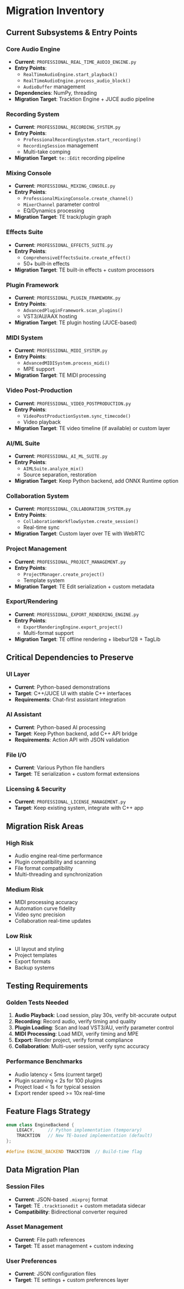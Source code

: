 # Migration Inventory

## Current Subsystems & Entry Points

### Core Audio Engine
- **Current**: `PROFESSIONAL_REAL_TIME_AUDIO_ENGINE.py`
- **Entry Points**: 
  - `RealTimeAudioEngine.start_playback()`
  - `RealTimeAudioEngine.process_audio_block()`
  - `AudioBuffer` management
- **Dependencies**: NumPy, threading
- **Migration Target**: Tracktion Engine + JUCE audio pipeline

### Recording System
- **Current**: `PROFESSIONAL_RECORDING_SYSTEM.py`
- **Entry Points**:
  - `ProfessionalRecordingSystem.start_recording()`
  - `RecordingSession` management
  - Multi-take comping
- **Migration Target**: `te::Edit` recording pipeline

### Mixing Console
- **Current**: `PROFESSIONAL_MIXING_CONSOLE.py`
- **Entry Points**:
  - `ProfessionalMixingConsole.create_channel()`
  - `MixerChannel` parameter control
  - EQ/Dynamics processing
- **Migration Target**: TE track/plugin graph

### Effects Suite
- **Current**: `PROFESSIONAL_EFFECTS_SUITE.py`
- **Entry Points**:
  - `ComprehensiveEffectsSuite.create_effect()`
  - 50+ built-in effects
- **Migration Target**: TE built-in effects + custom processors

### Plugin Framework
- **Current**: `PROFESSIONAL_PLUGIN_FRAMEWORK.py`
- **Entry Points**:
  - `AdvancedPluginFramework.scan_plugins()`
  - VST3/AU/AAX hosting
- **Migration Target**: TE plugin hosting (JUCE-based)

### MIDI System
- **Current**: `PROFESSIONAL_MIDI_SYSTEM.py`
- **Entry Points**:
  - `AdvancedMIDISystem.process_midi()`
  - MPE support
- **Migration Target**: TE MIDI processing

### Video Post-Production
- **Current**: `PROFESSIONAL_VIDEO_POSTPRODUCTION.py`
- **Entry Points**:
  - `VideoPostProductionSystem.sync_timecode()`
  - Video playback
- **Migration Target**: TE video timeline (if available) or custom layer

### AI/ML Suite
- **Current**: `PROFESSIONAL_AI_ML_SUITE.py`
- **Entry Points**:
  - `AIMLSuite.analyze_mix()`
  - Source separation, restoration
- **Migration Target**: Keep Python backend, add ONNX Runtime option

### Collaboration System
- **Current**: `PROFESSIONAL_COLLABORATION_SYSTEM.py`
- **Entry Points**:
  - `CollaborationWorkflowSystem.create_session()`
  - Real-time sync
- **Migration Target**: Custom layer over TE with WebRTC

### Project Management
- **Current**: `PROFESSIONAL_PROJECT_MANAGEMENT.py`
- **Entry Points**:
  - `ProjectManager.create_project()`
  - Template system
- **Migration Target**: TE Edit serialization + custom metadata

### Export/Rendering
- **Current**: `PROFESSIONAL_EXPORT_RENDERING_ENGINE.py`
- **Entry Points**:
  - `ExportRenderingEngine.export_project()`
  - Multi-format support
- **Migration Target**: TE offline rendering + libebur128 + TagLib

## Critical Dependencies to Preserve

### UI Layer
- **Current**: Python-based demonstrations
- **Target**: C++/JUCE UI with stable C++ interfaces
- **Requirements**: Chat-first assistant integration

### AI Assistant
- **Current**: Python-based AI processing
- **Target**: Keep Python backend, add C++ API bridge
- **Requirements**: Action API with JSON validation

### File I/O
- **Current**: Various Python file handlers
- **Target**: TE serialization + custom format extensions

### Licensing & Security
- **Current**: `PROFESSIONAL_LICENSE_MANAGEMENT.py`
- **Target**: Keep existing system, integrate with C++ app

## Migration Risk Areas

### High Risk
- Audio engine real-time performance
- Plugin compatibility and scanning
- File format compatibility
- Multi-threading and synchronization

### Medium Risk  
- MIDI processing accuracy
- Automation curve fidelity
- Video sync precision
- Collaboration real-time updates

### Low Risk
- UI layout and styling
- Project templates
- Export formats
- Backup systems

## Testing Requirements

### Golden Tests Needed
1. **Audio Playback**: Load session, play 30s, verify bit-accurate output
2. **Recording**: Record audio, verify timing and quality
3. **Plugin Loading**: Scan and load VST3/AU, verify parameter control
4. **MIDI Processing**: Load MIDI, verify timing and MPE
5. **Export**: Render project, verify format compliance
6. **Collaboration**: Multi-user session, verify sync accuracy

### Performance Benchmarks
- Audio latency < 5ms (current target)
- Plugin scanning < 2s for 100 plugins
- Project load < 1s for typical session
- Export render speed >= 10x real-time

## Feature Flags Strategy

```cpp
enum class EngineBackend {
    LEGACY,     // Python implementation (temporary)
    TRACKTION   // New TE-based implementation (default)
};

#define ENGINE_BACKEND TRACKTION  // Build-time flag
```

## Data Migration Plan

### Session Files
- **Current**: JSON-based `.mixproj` format
- **Target**: TE `.tracktionedit` + custom metadata sidecar
- **Compatibility**: Bidirectional converter required

### Asset Management
- **Current**: File path references
- **Target**: TE asset management + custom indexing

### User Preferences
- **Current**: JSON configuration files
- **Target**: TE settings + custom preferences layer